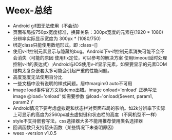 # Weex-总结
- Android gif图无法使用（不会动）
- 页面布局按750px宽度标准，换算关系：300px宽度的元素在(1920 * 1080)分辨率实际显示宽度为 300px * (1080/750)
- 绑定class只能使用数组形式。即  :class=[]
- 使用v-if控制元素显示与隐藏的bug。Android下v-if控制元素消失可能不会不会消失（可能的原因 使用fix定位，可以参考的解决方案 使用timeout延时处理控制v-if的表达式）;Android与IOS使用v-if显示元素，如果要显示的元素DOM结构太复杂嵌套太多可能会引起严重的性能问题。
- 高度宽度无法使用百分比
- 一些文档中没有说明的样式问题。居中margin:0 auto不可用
- image load事件官方文档demo出错。image onload='onload'  正确写法 image @load='onload' 如需要参数 @load='onload($event, param1, param2 )'
- Android情况下要考虑虚拟键和状态栏对页面布局的影响。如2k分辨率下实际上可显示的高度为2560px减去虚拟键和状态栏的高度（不同机型不一样）
- style不支持嵌套写法，css选择器大多不能用推荐使用类名选择器
- 回调函数只支持箭头函数（某些情况下未查明原因）
- weex -version v1.0.5
